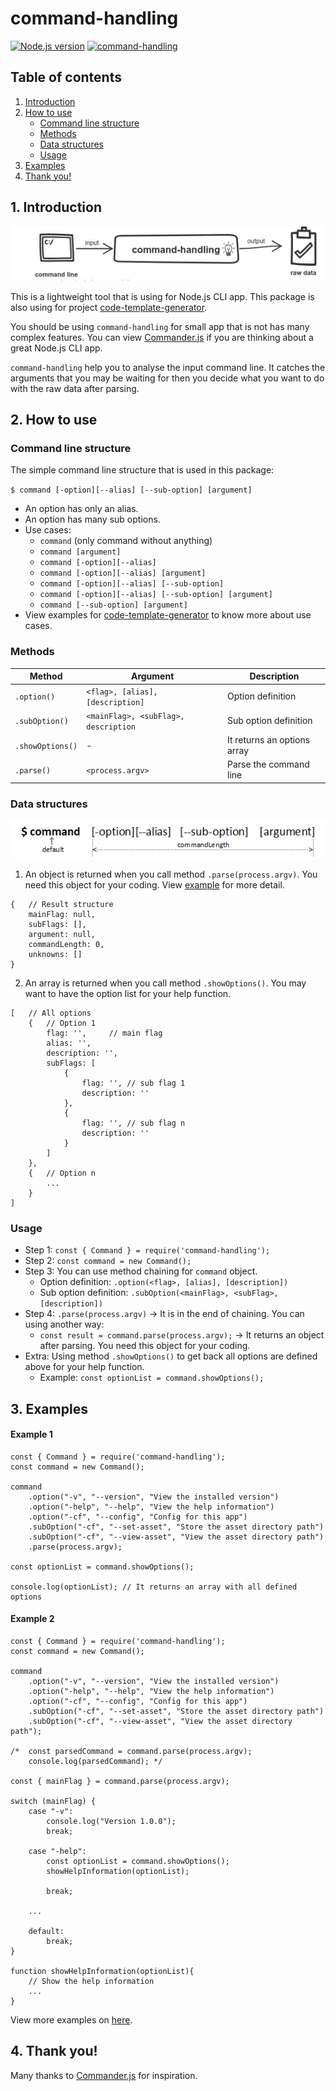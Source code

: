 # command-handling
[![Node.js version](https://img.shields.io/node/v/code-template-generator.svg?style=flat)](https://nodejs.org)   [![command-handling](https://img.shields.io/npm/v/command-handling.svg?style=flat)](https://www.npmjs.com/package/command-handling/)

## Table of contents
1. [Introduction](#1-introduction)
2. [How to use](#2-how-to-use)
    * [Command line structure](#command-line-structure)
    * [Methods](#methods)
    * [Data structures](#data-structures)
    * [Usage](#usage)
3. [Examples](#3-examples)
4. [Thank you!](#4-thank-you)

## 1. Introduction
![How it works](./assets/howitworks.png)

This is a lightweight tool that is using for Node.js CLI app. This package is also using for project [code-template-generator](https://www.npmjs.com/package/code-template-generator).

You should be using `command-handling` for small app that is not has many complex features. You can view [Commander.js](https://github.com/tj/commander.js) if you are thinking about a great Node.js CLI app.

`command-handling` help you to analyse the input command line. It catches the arguments that you may be waiting for then you decide what you want to do with the raw data after parsing.

## 2. How to use
### Command line structure
The simple command line structure that is used in this package:

`$ command [-option][--alias] [--sub-option] [argument]`

* An option has only an alias.
* An option has many sub options.
* Use cases:
    * `command` (only command without anything)
    * `command [argument]`
    * `command [-option][--alias]`
    * `command [-option][--alias] [argument]`
    * `command [-option][--alias] [--sub-option]`
    * `command [-option][--alias] [--sub-option] [argument]`
    * `command [--sub-option] [argument]`
* View examples for [code-template-generator](https://www.npmjs.com/package/code-template-generator#5-examples) to know more about use cases.

### Methods
|Method|Argument|Description|
|---|---|---|
|`.option()`|`<flag>, [alias], [description]`|Option definition|
|`.subOption()`|`<mainFlag>, <subFlag>, description`|Sub option definition|
|`.showOptions()`|-|It returns an options array|
|`.parse()`|`<process.argv>`|Parse the command line|

### Data structures

![Command structure](./assets/command-structure.png)

1. An object is returned when you call method `.parse(process.argv)`. You need this object for your coding. View [example](#example) for more detail.

```
{   // Result structure
    mainFlag: null,
    subFlags: [],
    argument: null,
    commandLength: 0,
    unknowns: []
}
```

2. An array is returned when you call method `.showOptions()`. You may want to have the option list for your help function.

```
[   // All options
    {   // Option 1
        flag: '',     // main flag
        alias: '',
        description: '',
        subFlags: [
            {
                flag: '', // sub flag 1
                description: ''
            },
            {
                flag: '', // sub flag n
                description: ''
            }
        ]
    },
    {   // Option n
        ...
    }
]
```

### Usage
* Step 1: `const { Command } = require('command-handling');`
* Step 2: `const command = new Command();`
* Step 3: You can use method chaining for `command` object.
    * Option definition: `.option(<flag>, [alias], [description])`
    * Sub option definition: `.subOption(<mainFlag>, <subFlag>, [description])`
* Step 4: `.parse(process.argv)` -> It is in the end of chaining. You can using another way:
    * `const result = command.parse(process.argv);` -> It returns an object after parsing. You need this object for your coding.
* Extra: Using method `.showOptions()` to get back all options are defined above for your help function.
    * Example: `const optionList = command.showOptions();`

## 3. Examples
#### Example 1

```
const { Command } = require('command-handling');
const command = new Command();

command
    .option("-v", "--version", "View the installed version")
    .option("-help", "--help", "View the help information")
    .option("-cf", "--config", "Config for this app")
    .subOption("-cf", "--set-asset", "Store the asset directory path")
    .subOption("-cf", "--view-asset", "View the asset directory path")
    .parse(process.argv);

const optionList = command.showOptions();

console.log(optionList); // It returns an array with all defined options
```

#### Example 2

```
const { Command } = require('command-handling');
const command = new Command();

command
    .option("-v", "--version", "View the installed version")
    .option("-help", "--help", "View the help information")
    .option("-cf", "--config", "Config for this app")
    .subOption("-cf", "--set-asset", "Store the asset directory path")
    .subOption("-cf", "--view-asset", "View the asset directory path");

/*  const parsedCommand = command.parse(process.argv);
    console.log(parsedCommand); */

const { mainFlag } = command.parse(process.argv);

switch (mainFlag) {
    case "-v":
        console.log("Version 1.0.0");
        break;

    case "-help":
        const optionList = command.showOptions();
        showHelpInformation(optionList);

        break;

    ...

    default:
        break;
}

function showHelpInformation(optionList){
    // Show the help information
    ...
}
```

View more examples on [here](https://github.com/nguyenkhois/command-handling/tree/master/examples).

## 4. Thank you!
Many thanks to [Commander.js](https://github.com/tj/commander.js) for inspiration.

